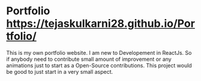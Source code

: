 # Portfolio https://tejaskulkarni28.github.io/Portfolio/
This is my own portfolio website.
I am new to Developement in ReactJs.
So if anybody need to contribute small amount of improvement or any animations just to start as a Open-Source contributions.
This project would be good to just start in a very small aspect.
